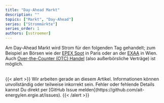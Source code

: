 ```yaml
---
title: "Day-Ahead Markt"
description: ""
topics: ["Markt", "Day-Ahead"]
series: ["Strommärkte"]
series_order: 1
authors: [sstroemer]
---
```


Am Day-Ahead Markt wird Strom für den folgenden Tag gehandelt; zum Beispiel an Börsen wie der [EPEX Spot](https://www.epexspot.com/en) in Paris oder an der [EXAA](https://www.exaa.at/en/) in Wien. Auch [Over-the-Counter (OTC) Handel](/wissen/otc/) (also außerbörsliche Verträge) ist möglich.

<!-- more -->

<br>
{{< alert >}}
Wir arbeiten gerade an diesem Artikel. Informationen können unvollständig oder teilweise inkorrekt sein. Fehler oder fehlende Details kannst Du direkt per [GitHub Issue melden](https://github.com/ait-energy/en.ergie.at/issues).
{{< /alert >}}
